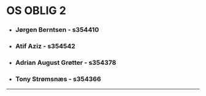 # OS OBLIG 2

* ### Jørgen Berntsen - s354410
* ### Atif Aziz - s354542
* ### Adrian August Grøtter - s354378
* ### Tony Strømsnæs - s354366

---
<br>
<br>

